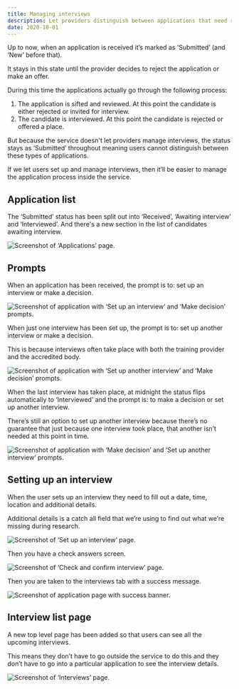 ```yaml
---
title: Managing interviews
description: Let providers distinguish between applications that need review, are awaiting interview or need a decision.
date: 2020-10-01
---
```


Up to now, when an application is received it’s marked as ‘Submitted’ (and ‘New’ before that).

It stays in this state until the provider decides to reject the application or make an offer.

During this time the applications actually go through the following process:

1. The application is sifted and reviewed. At this point the candidate is either rejected or invited for interview.
2. The candidate is interviewed. At this point the candidate is rejected or offered a place.

But because the service doesn't let providers manage interviews, the status stays as ‘Submitted’ throughout meaning users cannot distinguish between these types of applications.

If we let users set up and manage interviews, then it’ll be easier to manage the application process inside the service.

## Application list

The ‘Submitted’ status has been split out into ‘Received’, ‘Awaiting interview’ and ‘Interviewed’. And there's a new section in the list of candidates awaiting interview.

![Screenshot of ‘Applications’ page.](application-list.png)

## Prompts

When an application has been received, the prompt is to: set up an interview or make a decision.

![Screenshot of application with ‘Set up an interview‘ and ‘Make decision’ prompts.](prompt--received.png)

When just one interview has been set up, the prompt is to: set up another interview or make a decision.

This is because interviews often take place with both the training provider and the accredited body.

![Screenshot of application with ‘Set up another interview‘ and ‘Make decision’ prompts.](prompt--awaiting-interview.png)

When the last interview has taken place, at midnight the status flips automatically to ‘Interviewed’ and the prompt is: to make a decision or set up another interview.

There’s still an option to set up another interview because there’s no guarantee that just because one interview took place, that another isn’t needed at this point in time.

![Screenshot of application with ‘Make decision’ and ‘Set up another interview‘ prompts.](prompt--interviewed.png)

## Setting up an interview

When the user sets up an interview they need to fill out a date, time, location and additional details.

Additional details is a catch all field that we’re using to find out what we’re missing during research.

![Screenshot of ‘Set up an interview‘ page.](set-up-interview--form.png)

Then you have a check answers screen.

![Screenshot of ‘Check and confirm interview’ page.](set-up-interview--check.png)

Then you are taken to the interviews tab with a success message.

![Screenshot of application page with success banner.](set-up-interview--success.png)

## Interview list page

A new top level page has been added so that users can see all the upcoming interviews.

This means they don’t have to go outside the service to do this and they don’t have to go into a particular application to see the interview details.

![Screenshot of ‘Interviews’ page.](interview-list-page.png)
